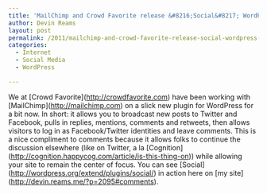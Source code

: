 ```yaml
---
title: 'MailChimp and Crowd Favorite release &#8216;Social&#8217; WordPress plugin'
author: Devin Reams
layout: post
permalink: /2011/mailchimp-and-crowd-favorite-release-social-wordpress-plugin/
categories:
  - Internet
  - Social Media
  - WordPress

---
```

We at \[Crowd Favorite\](http://crowdfavorite.com) have been working with \[MailChimp\](http://mailchimp.com) on a slick new plugin for WordPress for a bit now. In short: it allows you to broadcast new posts to Twitter and Facebook, pulls in replies, mentions, comments and retweets, then allows visitors to log in as Facebook/Twitter identities and leave comments. This is a nice compliment to comments because it allows folks to continue the discussion elsewhere (like on Twitter, a la \[Cognition\](http://cognition.happycog.com/article/is-this-thing-on)) while allowing your site to remain the center of focus. You can see \[Social\](http://wordpress.org/extend/plugins/social/) in action here on \[my site\](http://devin.reams.me/?p=2095#comments).